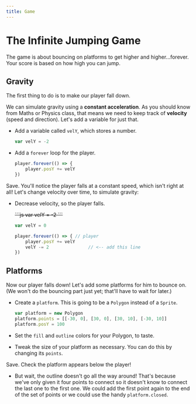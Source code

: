 ```yaml
---
title: Game
---
```


# The Infinite Jumping Game

The game is about bouncing on platforms to get higher and higher...forever. Your score is based on how high you can jump.


## Gravity

The first thing to do is to make our player fall down.

We can simulate gravity using a **constant acceleration**. As you should know from Maths or Physics class, that means we need to keep track of **velocity** (speed and direction). Let's add a variable for just that.

  * Add a variable called `velY`, which stores a number.

    ```js
    var velY = -2
    ```

  * Add a `forever` loop for the player.

    ```js
    player.forever(() => {
        player.posY += velY
    })
    ```

Save. You'll notice the player falls at a constant speed, which isn't right at all! Let's change velocity over time, to simulate gravity:

  * Decrease velocity, so the player falls.

    <s>
    ```js
    var velY = -2
    ```
    </s>

    ```js
    var velY = 0

    player.forever(() => { // player
        player.posY += velY
        velY -= 2               // <-- add this line
    })
    ```


## Platforms

Now our player falls down! Let's add some platforms for him to bounce on. (We won't do the bouncing part just yet; that'll have to wait for later.)

  * Create a `platform`. This is going to be a `Polygon` instead of a `Sprite`.

    ```js
    var platform = new Polygon
    platform.points = [[-30, 0], [30, 0], [30, 10], [-30, 10]]
    platform.posY = 100
    ```

  * Set the `fill` and `outline` colors for your Polygon, to taste.

  * Tweak the size of your platform as necessary. You can do this by changing its `points`.

Save. Check the platform appears below the player!

  * But wait, the outline doesn't go all the way around! That's because we've only given it four points to connect so it doesn't know to connect the last one to the first one. We could add the first point again to the end of the set of points or we could use the handy `platform.closed`.

